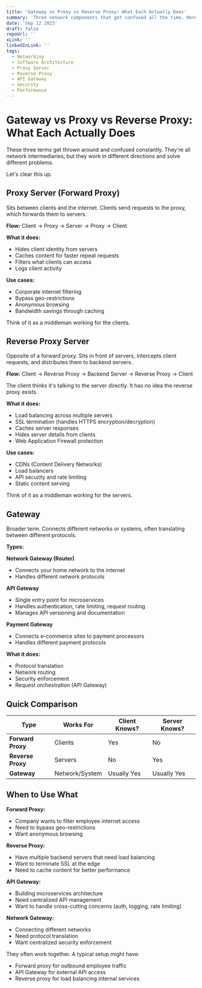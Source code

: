 ```yaml
---
title: 'Gateway vs Proxy vs Reverse Proxy: What Each Actually Does'
summary: 'Three network components that get confused all the time. Here is what each one actually does and when to use them.'
date: 'Sep 12 2023'
draft: false
repoUrl: ''
xLink: ''
linkedInLink: ''
tags:
  - Networking
  - Software Architecture
  - Proxy Server
  - Reverse Proxy
  - API Gateway
  - Security
  - Performance
---
```


# Gateway vs Proxy vs Reverse Proxy: What Each Actually Does

These three terms get thrown around and confused constantly. They're all network intermediaries, but they work in different directions and solve different problems.

Let's clear this up.

## Proxy Server (Forward Proxy)

Sits between clients and the internet. Clients send requests to the proxy, which forwards them to servers.

**Flow:** Client → Proxy → Server → Proxy → Client

**What it does:**

- Hides client identity from servers
- Caches content for faster repeat requests
- Filters what clients can access
- Logs client activity

**Use cases:**

- Corporate internet filtering
- Bypass geo-restrictions
- Anonymous browsing
- Bandwidth savings through caching

Think of it as a middleman working for the clients.

## Reverse Proxy Server

Opposite of a forward proxy. Sits in front of servers, intercepts client requests, and distributes them to backend servers.

**Flow:** Client → Reverse Proxy → Backend Server → Reverse Proxy → Client

The client thinks it's talking to the server directly. It has no idea the reverse proxy exists.

**What it does:**

- Load balancing across multiple servers
- SSL termination (handles HTTPS encryption/decryption)
- Caches server responses
- Hides server details from clients
- Web Application Firewall protection

**Use cases:**

- CDNs (Content Delivery Networks)
- Load balancers
- API security and rate limiting
- Static content serving

Think of it as a middleman working for the servers.

## Gateway

Broader term. Connects different networks or systems, often translating between different protocols.

**Types:**

**Network Gateway (Router)**

- Connects your home network to the internet
- Handles different network protocols

**API Gateway**

- Single entry point for microservices
- Handles authentication, rate limiting, request routing
- Manages API versioning and documentation

**Payment Gateway**

- Connects e-commerce sites to payment processors
- Handles different payment protocols

**What it does:**

- Protocol translation
- Network routing
- Security enforcement
- Request orchestration (API Gateway)

## Quick Comparison

| Type              | Works For      | Client Knows? | Server Knows? |
| ----------------- | -------------- | ------------- | ------------- |
| **Forward Proxy** | Clients        | Yes           | No            |
| **Reverse Proxy** | Servers        | No            | Yes           |
| **Gateway**       | Network/System | Usually Yes   | Usually Yes   |

## When to Use What

**Forward Proxy:**

- Company wants to filter employee internet access
- Need to bypass geo-restrictions
- Want anonymous browsing

**Reverse Proxy:**

- Have multiple backend servers that need load balancing
- Want to terminate SSL at the edge
- Need to cache content for better performance

**API Gateway:**

- Building microservices architecture
- Need centralized API management
- Want to handle cross-cutting concerns (auth, logging, rate limiting)

**Network Gateway:**

- Connecting different networks
- Need protocol translation
- Want centralized security enforcement

They often work together. A typical setup might have:

- Forward proxy for outbound employee traffic
- API Gateway for external API access
- Reverse proxy for load balancing internal services
